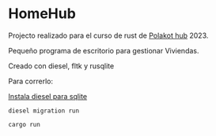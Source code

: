 HomeHub
===

Projecto realizado para el curso de rust de [Polakot hub](https://polkadothub.io/) 2023.

Pequeño programa de escritorio para gestionar Viviendas.

Creado con diesel, fltk y rusqlite

Para correrlo:

[Instala diesel para sqlite ](https://diesel.rs/guides/getting-started)

```
diesel migration run
```

```
cargo run
```